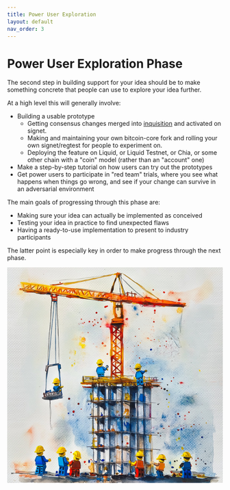 ```yaml
---
title: Power User Exploration
layout: default
nav_order: 3
---
```


# Power User Exploration Phase

The second step in building support for your idea should be to make
something concrete that people can use to explore your idea further.

At a high level this will generally involve:

 * Building a usable prototype
   * Getting consensus changes merged into [inquisition](https://github.com/bitcoin-inquisition/bitcoin/) and activated on signet.
   * Making and maintaining your own bitcoin-core fork and rolling your
     own signet/regtest for people to experiment on.
   * Deploying the feature on Liquid, or Liquid Testnet, or Chia, or
     some other chain with a "coin" model (rather than an "account" one)
 * Make a step-by-step tutorial on how users can try out the prototypes
 * Get power users to participate in "red team" trials, where you see
   what happens when things go wrong, and see if your change can survive
   in an adversarial environment

The main goals of progressing through this phase are:

 * Making sure your idea can actually be implemented as conceived
 * Testing your idea in practice to find unexpected flaws
 * Having a ready-to-use implementation to present to industry participants

The latter point is especially key in order to make progress through the next
phase.

![](img/power.jpg)
